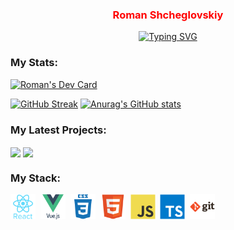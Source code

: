 <div align="center">
  <h3><span style="color:red">Roman Shcheglovskiy</span></h3>
</div>

<div align="center">
  <a href="https://git.io/typing-svg"><img src="https://readme-typing-svg.demolab.com?font=Fira+Code&pause=1000&color=FC538C&center=true&vCenter=true&width=435&lines=Front-end+Developer" alt="Typing SVG" /></a>
</div>

### My Stats:

<div>
  <a href="https://app.daily.dev/neverFeltAlive"><img src="https://api.daily.dev/devcards/5a014fbe5cee47d2bd0155c7bc65e8f1.png?r=lno" width="400" alt="Roman's Dev Card"/></a>
    
  [![GitHub Streak](https://streak-stats.demolab.com?user=neverFeltAlive&theme=radical)](https://git.io/streak-stats)
  [![Anurag's GitHub stats](https://github-readme-stats.vercel.app/api?username=neverFeltAlive&theme=radical)](https://github.com/anuraghazra/github-readme-stats)

</div>

### My Latest Projects:

<img align="center" src="https://github-readme-stats.vercel.app/api/pin/?username=neverFeltAlive&repo=vite-mpa&theme=radical" />
<img align="center" src="https://github-readme-stats.vercel.app/api/pin/?username=neverFeltAlive&repo=vite-pug&theme=radical" />

### My Stack:
<div>
  <img src="https://github.com/devicons/devicon/blob/master/icons/react/react-original-wordmark.svg" title="React" alt="React" width="40" height="40"/>&nbsp;
  <img src="https://github.com/devicons/devicon/blob/master/icons/vuejs/vuejs-original-wordmark.svg" title="Vue" alt="Vue" width="40" height="40"/>&nbsp;
  <img src="https://github.com/devicons/devicon/blob/master/icons/css3/css3-plain-wordmark.svg"  title="CSS3" alt="CSS" width="40" height="40"/>&nbsp;
  <img src="https://github.com/devicons/devicon/blob/master/icons/html5/html5-original.svg" title="HTML5" alt="HTML" width="40" height="40"/>&nbsp;
  <img src="https://github.com/devicons/devicon/blob/master/icons/javascript/javascript-original.svg" title="JavaScript" alt="JavaScript" width="40" height="40"/>&nbsp;
  <img src="https://github.com/devicons/devicon/blob/master/icons/typescript/typescript-original.svg" title="TypeScript" alt="TypeScript" width="40" height="40"/>&nbsp;
  <img src="https://github.com/devicons/devicon/blob/master/icons/git/git-original-wordmark.svg" title="Git" alt="Git" width="40" height="40"/>
</div>
